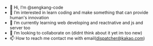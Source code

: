 - 👋 Hi, I’m @sengkang-code
- 👀 I’m interested in learn coding and make something that can provide human's innovation
- 🌱 I’m currently learning web developing and reactnative and js and server too
- 💞️ I’m looking to collaborate on (didnt think about it yet im too new)
- 📫 How to reach me contact me with email(dispatcher@kakao.com)

<!---
sengkang-code/sengkang-code is a ✨ special ✨ repository because its `README.md` (this file) appears on your GitHub profile.
You can click the Preview link to take a look at your changes.
--->
